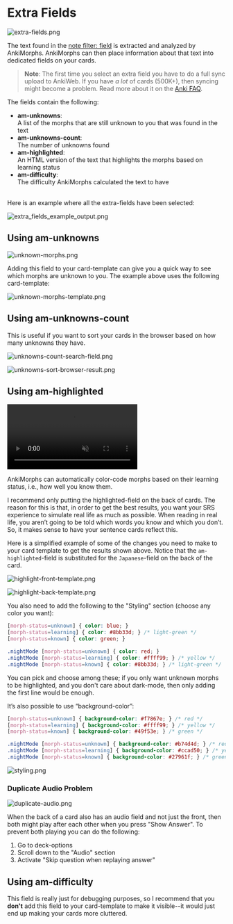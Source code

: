 # Extra Fields

![extra-fields.png](../../../img/extra-fields.png)

The text found in the [note filter: field](../settings/note-filter.md#field) is extracted and analyzed by AnkiMorphs.
AnkiMorphs can then place
information about that text into dedicated fields on your cards.

> **Note**: The first time you select an extra field you have to do a full sync upload to AnkiWeb. If you have _a lot_
> of cards (500K+), then syncing might become a problem. Read more about it on
> the [Anki FAQ](https://faqs.ankiweb.net/are-there-limits-on-file-sizes-on-ankiweb.html).

The fields contain the following:

- **am-unknowns**:  
  A list of the morphs that are still unknown to you that was found in the text
- **am-unknowns-count**:  
  The number of unknowns found
- **am-highlighted**:  
  An HTML version of the text that highlights the morphs based on learning status
- **am-difficulty**:  
  The difficulty AnkiMorphs calculated the text to have

<br>
Here is an example where all the extra-fields have been selected:

![extra_fields_example_output.png](../../../img/extra_fields_example_output.png)

## Using am-unknowns

![unknown-morphs.png](../../../img/unknown-morphs.png)

Adding this field to your card-template can give you a quick way to see which morphs are unknown to you. The example
above uses the following card-template:

![unknown-morphs-template.png](../../../img/unknown-morphs-template.png)

## Using am-unknowns-count

This is useful if you want to sort your cards in the browser based on how many unknowns they have.

![unknowns-count-search-field.png](../../../img/unknowns-count-search-field.png)

![unknowns-sort-browser-result.png](../../../img/unknowns-sort-browser-result.png)

## Using am-highlighted

<video autoplay loop muted controls>
    <source src="../../../img/highlighting.mp4" type="video/mp4">
</video>

AnkiMorphs can automatically color-code morphs based on their learning status, i.e., how well you know them.

I recommend only putting the highlighted-field on the back of cards. The reason for this is that, in order to get the
best
results, you want your SRS experience to simulate real life as much as possible. When reading in real life, you aren’t
going to be told which words you know and which you don’t. So, it makes sense to have your sentence cards reflect this.

Here is a simplified example of some of the changes you need to make to your card template to get the results shown
above. Notice that the `am-highlighted`-field is substituted for the `Japanese`-field on the back of the card.

![highlight-front-template.png](../../../img/highlight-front-template.png)

![highlight-back-template.png](../../../img/highlight-back-template.png)

You also need to add the following to the "Styling" section (choose any color you want):

``` css
[morph-status=unknown] { color: blue; }
[morph-status=learning] { color: #8bb33d; } /* light-green */
[morph-status=known] { color: green; }

.nightMode [morph-status=unknown] { color: red; } 
.nightMode [morph-status=learning] { color: #ffff99; } /* yellow */
.nightMode [morph-status=known] { color: #8bb33d; } /* light-green */
```

You can pick and choose among these; if you only want unknown morphs to be highlighted, and you don't care about
dark-mode, then only adding the first line would be enough.

It’s also possible to use “background-color”:

``` css
[morph-status=unknown] { background-color: #f7867e; } /* red */
[morph-status=learning] { background-color: #ffff99; } /* yellow */
[morph-status=known] { background-color: #49f53e; } /* green */

.nightMode [morph-status=unknown] { background-color: #b74d4d; } /* red */
.nightMode [morph-status=learning] { background-color: #ccad50; } /* yellow */
.nightMode [morph-status=known] { background-color: #27961f; } /* green */
```

![styling.png](../../../img/styling.png)

### Duplicate Audio Problem

![duplicate-audio.png](../../../img/duplicate-audio.png)

When the back of a card also has an audio field and not just the front, then both might play after each other when you
press "Show Answer". To prevent both playing you can do the following:

1. Go to deck-options
2. Scroll down to the "Audio" section
3. Activate "Skip question when replaying answer"

## Using am-difficulty

This field is really just for debugging purposes, so I recommend that you **don't** add this field to your card-template
to make it visible--it would just end up making your cards more cluttered.